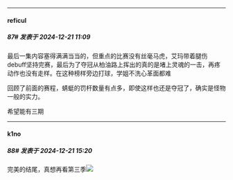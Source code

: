 ﻿
*****

####  reficul  
##### 87#       发表于 2024-12-21 11:09

最后一集内容塞得满满当当的，但重点的比赛没有丝毫马虎，艾玛带着腿伤debuff坚持完赛，最后为了夺冠从柏油路上挥出的真的是堵上灵魂的一击，再疼动作也没有走样。在这种榜样旁边打球，学姐不洗心革面都难

回顾了前面的赛程，蜻蜓的罚杆数量有点多，即使这样也还是夺冠了，确实是怪物一般的实力。

希望能有三期


*****

####  k1no  
##### 88#       发表于 2024-12-21 15:20

完美的结尾，真想再看第三季<img src="https://static.saraba1st.com/image/smiley/face2017/034.png" referrerpolicy="no-referrer">

